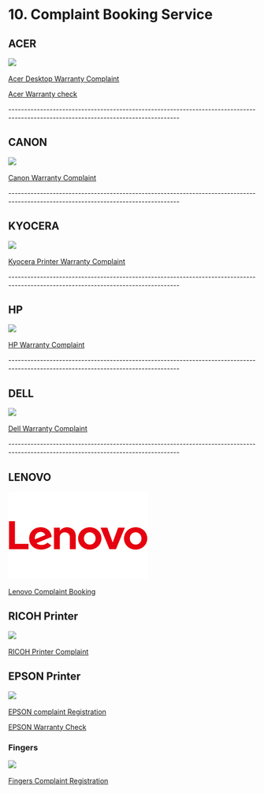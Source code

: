 # 10. Complaint Booking Service

## ACER

![](../.gitbook/assets/acer\_logo\_icon\_169649.png)

[Acer Desktop Warranty Complaint](http://customercare.acer-apac.com/CustomerSelfService/CaseBooking.aspx?CID=IN\&LID=ENG)

[Acer Warranty check](https://apn.acer.co.in/Rpt/EC\_CustomerView.aspx)

\------------------------------------------------------------------------------------------------------------------------------------

## CANON



![](https://in.canon/assets/brand/logo-300-002e45a4aec98fd92899838da9d5560f.png)

[Canon Warranty Complaint](https://edge.canon.co.in/corporate/contact/index.aspx#service-request)

\------------------------------------------------------------------------------------------------------------------------------------

## KYOCERA



![](https://kyoceradocumentsolutionsindia.com/warranty/images/site-logo.png)

[Kyocera Printer Warranty Complaint](https://kyoceradocumentsolutionsindia.com/warranty/registration.php)

\------------------------------------------------------------------------------------------------------------------------------------

## HP

![](../.gitbook/assets/hplogo\_94383.png)

&#x20;[HP Warranty Complaint](https://mycrm.support.hp.com/en-US/)

\------------------------------------------------------------------------------------------------------------------------------------

## DELL

![](../.gitbook/assets/dell\_logo\_icon\_167699.png)

[Dell Warranty Complaint](https://www.dell.com/support/incidents-online/en-in/srsearch)

\------------------------------------------------------------------------------------------------------------------------------------

## LENOVO

![](../.gitbook/assets/LENOVO.png)

[Lenovo Complaint Booking](https://pcsupport.lenovo.com/in/en/)

## RICOH Printer

![](https://www.dpreview.com/files/p/articles/2041805851/ricoh\_sm.jpeg)

[RICOH Printer Complaint](https://support.minosha.in/WebCallLogging/LogCall)

## EPSON Printer

![](https://logos-world.net/wp-content/uploads/2020/12/Epson-Logo.png)

[EPSON complaint Registration](https://customer.epson.co.in/customer/repair.do#/servicerequest/IN)

[EPSON Warranty Check](https://customer.epson.co.in/customer/ewarranty.do#/wry/IN)

### Fingers

![](https://companycontactinformation.com/wp-content/uploads/2020/10/Fingers-Logo-1.jpg)

[Fingers Complaint  Registration](https://www.fingers.co.in/contact-us-customer-care)
